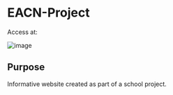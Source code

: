 # EACN-Project

Access at: <URL>

![image](https://github.com/Kineipe/EACN-Project/assets/151152023/e9c66437-1e64-40c8-9927-ddbb4d8b352d)

## Purpose

Informative website created as part of a school project.
